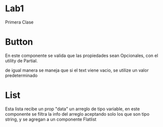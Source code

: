 # Lab1

Primera Clase

# Button

En este componente se valida que las propiedades sean Opcionales, con el utility de Partial.

de igual manera se maneja que si el text viene vacio, se utilize un valor predeterminado

# List

Esta lista recibe un prop "data" un arreglo de tipo variable, en este componente se filtra la info del arreglo aceptando solo los que son tipo string, y se agregan a un componente Flatlist
